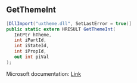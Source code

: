 ## GetThemeInt

```csharp
[DllImport("uxtheme.dll", SetLastError = true)]
public static extern HRESULT GetThemeInt(
   IntPtr hTheme,
   int iPartId,
   int iStateId,
   int iPropId,
   out int piVal
);
```

Microsoft documentation: [Link](https://docs.microsoft.com/en-us/windows/win32/api/uxtheme/nf-uxtheme-getthemeint)

